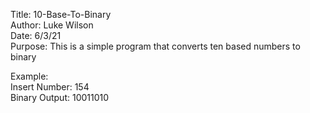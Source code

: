Title: 10-Base-To-Binary  
Author: Luke Wilson  
Date: 6/3/21  
Purpose: This is a simple program that converts ten based numbers to binary  

Example:  
Insert Number: 154  
Binary Output: 10011010  
